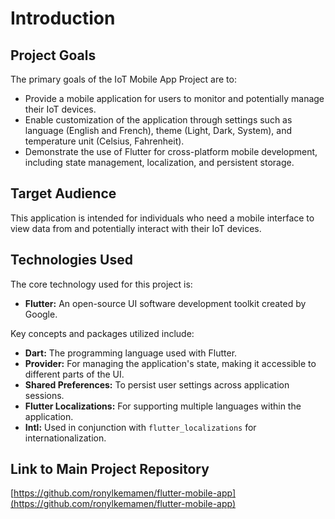 # Introduction

## Project Goals

The primary goals of the IoT Mobile App Project are to:

* Provide a mobile application for users to monitor and potentially manage their IoT devices.
* Enable customization of the application through settings such as language (English and French), theme (Light, Dark, System), and temperature unit (Celsius, Fahrenheit).
* Demonstrate the use of Flutter for cross-platform mobile development, including state management, localization, and persistent storage.

## Target Audience

This application is intended for individuals who need a mobile interface to view data from and potentially interact with their IoT devices.

## Technologies Used

The core technology used for this project is:

* **Flutter:** An open-source UI software development toolkit created by Google.

Key concepts and packages utilized include:

* **Dart:** The programming language used with Flutter.
* **Provider:** For managing the application's state, making it accessible to different parts of the UI.
* **Shared Preferences:** To persist user settings across application sessions.
* **Flutter Localizations:** For supporting multiple languages within the application.
* **Intl:** Used in conjunction with `flutter_localizations` for internationalization.

## Link to Main Project Repository

[https://github.com/ronylkemamen/flutter-mobile-app](https://github.com/ronylkemamen/flutter-mobile-app)